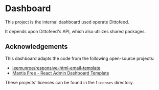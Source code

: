 # Dashboard

This project is the internal dashboard used operate Dittofeed.

It depends upon Dittofeed's API, which also utilizes shared packages.

## Acknowledgements

This dashboard adapts the code from the following open-source projects:

- [leemunroe/responsive-html-email-template](https://github.com/leemunroe/responsive-html-email-template)
- [Mantis Free - React Admin Dashboard Template](https://github.com/codedthemes/mantis-free-react-admin-template)

These projects' licenses can be found in the `licenses` directory.
